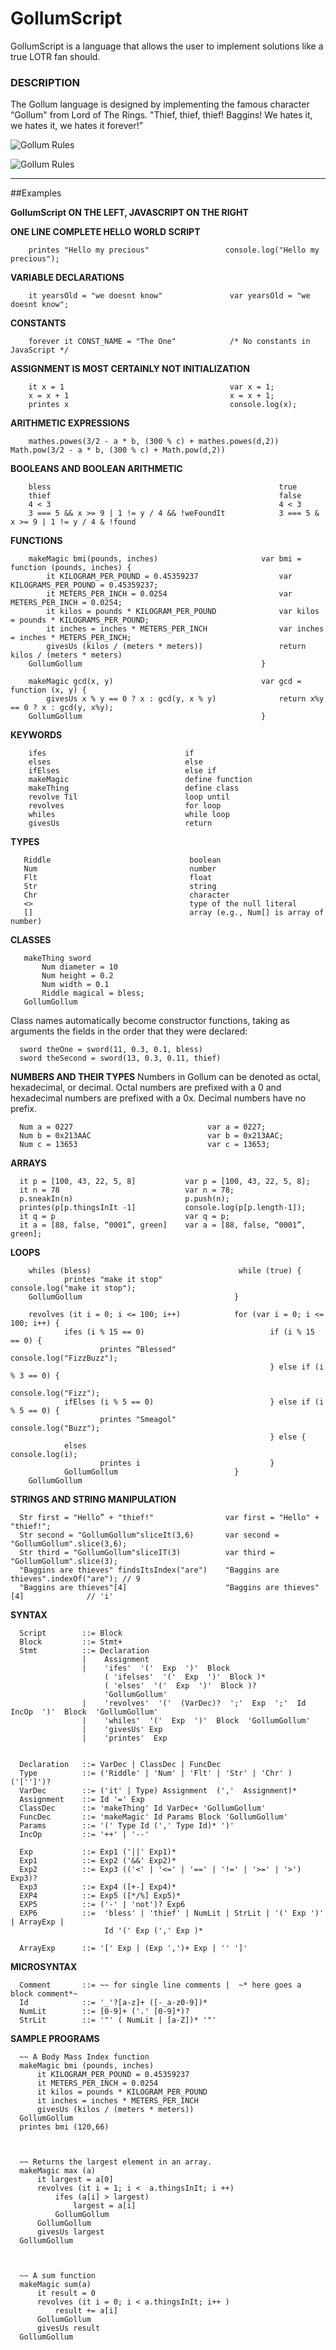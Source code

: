 ﻿# GollumScript

GollumScript is a language that allows the user to implement solutions like a true LOTR fan should.
### DESCRIPTION
The Gollum language is designed by implementing the famous character “Gollum" from Lord of The Rings.  "Thief, thief, thief! Baggins! We hates it, we hates it, we hates it forever!”  


![Gollum Rules](http://my.cs.lmu.edu/~aalzaid1/gollum/talklikegollum.png "Gollum Rules")

![Gollum Rules](http://upload.wikimedia.org/wikipedia/en/e/e0/Gollum.PNG "Gollum Rules")


--------------------------------

##Examples      

**GollumScript ON THE LEFT, JAVASCRIPT ON THE RIGHT**

**ONE LINE COMPLETE HELLO WORLD SCRIPT**

        printes "Hello my precious"                 console.log("Hello my precious");

**VARIABLE DECLARATIONS**

        it yearsOld = "we doesnt know"               var yearsOld = "we doesnt know";

**CONSTANTS**

        forever it CONST_NAME = "The One"            /* No constants in JavaScript */
    
**ASSIGNMENT IS MOST CERTAINLY NOT INITIALIZATION**

        it x = 1                                     var x = 1;
        x = x + 1                                    x = x + 1;
        printes x                                    console.log(x);
**ARITHMETIC EXPRESSIONS**

        mathes.powes(3/2 - a * b, (300 % c) + mathes.powes(d,2))   Math.pow(3/2 - a * b, (300 % c) + Math.pow(d,2))


**BOOLEANS AND BOOLEAN ARITHMETIC**

        bless                                                   true
        thief                                                   false
        4 < 3                                                   4 < 3
        3 === 5 && x >= 9 | 1 != y / 4 && !weFoundIt            3 === 5 & x >= 9 | 1 != y / 4 & !found

**FUNCTIONS**

        makeMagic bmi(pounds, inches)                       var bmi = function (pounds, inches) {
            it KILOGRAM_PER_POUND = 0.45359237                  var KILOGRAMS_PER_POUND = 0.45359237;
            it METERS_PER_INCH = 0.0254                         var METERS_PER_INCH = 0.0254;
            it kilos = pounds * KILOGRAM_PER_POUND              var kilos = pounds * KILOGRAMS_PER_POUND;
            it inches = inches * METERS_PER_INCH                var inches = inches * METERS_PER_INCH;
            givesUs (kilos / (meters * meters))                 return kilos / (meters * meters)
        GollumGollum                                        }
                                            	    
        makeMagic gcd(x, y)                                 var gcd = function (x, y) {
            givesUs x % y == 0 ? x : gcd(y, x % y)              return x%y == 0 ? x : gcd(y, x%y); 
        GollumGollum                                        }       
    
**KEYWORDS**

        ifes                               if 
        elses                              else 
        ifElses                            else if 
        makeMagic                          define function
        makeThing                          define class
        revolve Til                        loop until
        revolves                           for loop
        whiles                             while loop
        givesUs                            return

**TYPES**

       Riddle                               boolean 
       Num                                  number
       Flt                                  float
       Str                                  string 
       Chr                                  character
       <>                                   type of the null literal
       []                                   array (e.g., Num[] is array of number)
       
**CLASSES**

       makeThing sword
           Num diameter = 10 
           Num height = 0.2
           Num width = 0.1
           Riddle magical = bless;
       GollumGollum
       
Class names automatically become constructor functions, taking as arguments the fields in the order that they were declared:

      sword theOne = sword(11, 0.3, 0.1, bless)
      sword theSecond = sword(13, 0.3, 0.11, thief)
      

**NUMBERS AND THEIR TYPES**
Numbers in Gollum can be denoted as octal, hexadecimal, or decimal. Octal numbers are prefixed with a 0 and hexadecimal numbers are prefixed with a 0x. Decimal numbers have no prefix.

      Num a = 0227                              var a = 0227;
      Num b = 0x213AAC                          var b = 0x213AAC;
      Num c = 13653                             var c = 13653;
      
**ARRAYS**

      it p = [100, 43, 22, 5, 8]           var p = [100, 43, 22, 5, 8];
      it n = 78                            var n = 78;
      p.sneakIn(n)                         p.push(n);
      printes(p[p.thingsInIt -1]           console.log(p[p.length-1]);
      it q = p                             var q = p;
      it a = [88, false, “0001”, green]    var a = [88, false, “0001”, green]; 

**LOOPS**

        whiles (bless)                                 while (true) {
                printes "make it stop"                         console.log("make it stop");
        GollumGollum                                  }
        
        revolves (it i = 0; i <= 100; i++)            for (var i = 0; i <= 100; i++) {
                ifes (i % 15 == 0)  	                      if (i % 15 == 0) {
                        printes “Blessed"         		        console.log("FizzBuzz");
                                                              } else if (i % 3 == 0) {
                                                                        console.log("Fizz");
                ifElses (i % 5 == 0)                          } else if (i % 5 == 0) {
                        printes "Smeagol"                                   console.log("Buzz");
                                                              } else {
                elses                                                  console.log(i);
                        printes i                             }
                GollumGollum                          }
        GollumGollum
         
**STRINGS AND STRING MANIPULATION**

      Str first = "Hello” + "thief!"                var first = "Hello" + "thief!"; 
      Str second = "GollumGollum"sliceIt(3,6)       var second = "GollumGollum".slice(3,6);
      Str third = "GollumGollum"sliceIT(3)          var third = "GollumGollum".slice(3);
      "Baggins are thieves" findsItsIndex("are")    "Baggins are thieves".indexOf("are"); // 9  
      "Baggins are thieves"[4]                      "Baggins are thieves"[4]              // 'i'

**SYNTAX**

      Script        ::= Block
      Block         ::= Stmt+
      Stmt          ::= Declaration
                    |    Assignment
                    |    'ifes'  '('  Exp  ')'  Block
                         ( 'ifelses'  '('  Exp  ')'  Block )*  
                         ( 'elses'  '('  Exp  ')'  Block )? 
                         'GollumGollum'
                    |    'revolves'  '('  (VarDec)?  ';'  Exp  ';'  Id IncOp  ')'  Block  'GollumGollum'
                    |    'whiles'  '('  Exp  ')'  Block  'GollumGollum'
                    |    'givesUs' Exp
                    |    'printes'  Exp


      Declaration   ::= VarDec | ClassDec | FuncDec    
      Type          ::= ('Riddle' | 'Num' | 'Flt' | 'Str' | 'Chr' ) ('['']')? 
      VarDec        ::= ('it' | Type) Assignment  (','  Assignment)*
      Assignment    ::= Id '=' Exp
      ClassDec      ::= 'makeThing' Id VarDec+ 'GollumGollum'
      FuncDec       ::= 'makeMagic' Id Params Block 'GollumGollum'
      Params        ::= '(' Type Id (',' Type Id)* ')'
      IncOp         ::= '++' | '--'
      
      Exp           ::= Exp1 ('||' Exp1)*
      Exp1          ::= Exp2 ('&&' Exp2)*
      Exp2          ::= Exp3 (('<' | '<=' | '==' | '!=' | '>=' | '>') Exp3)?
      Exp3          ::= Exp4 ([+-] Exp4)*
      EXP4          ::= Exp5 ([*/%] Exp5)*
      EXP5          ::= ('-' | 'not')? Exp6
      EXP6          ::=  'bless' | 'thief' | NumLit | StrLit | '(' Exp ')' | ArrayExp |
                         Id '(' Exp (',' Exp )* 
      
      ArrayExp      ::= '[' Exp | (Exp ',')+ Exp | '' ']'

      
      
**MICROSYNTAX**

      Comment		::= ~~ for single line comments |  ~* here goes a block comment*~
      Id     		::= '_'?[a-z]+ ([-_a-z0-9])*
      NumLit 		::= [0-9]+ ('.' [0-9]*)?
      StrLit 		::= '"' ( NumLit | [a-Z])* '"'

**SAMPLE PROGRAMS**

      ~~ A Body Mass Index function
      makeMagic bmi (pounds, inches) 
          it KILOGRAM_PER_POUND = 0.45359237
          it METERS_PER_INCH = 0.0254
          it kilos = pounds * KILOGRAM_PER_POUND
          it inches = inches * METERS_PER_INCH
          givesUs (kilos / (meters * meters))
      GollumGollum
      printes bmi (120,66)
      
      
      
      ~~ Returns the largest element in an array.
      makeMagic max (a) 
          it largest = a[0]
          revolves (it i = 1; i <  a.thingsInIt; i ++) 
              ifes (a[i] > largest) 
                  largest = a[i]
              GollumGollum
          GollumGollum
          givesUs largest
      GollumGollum
      
      
      
      ~~ A sum function
      makeMagic sum(a) 
          it result = 0
          revolves (it i = 0; i < a.thingsInIt; i++ ) 
              result += a[i]
          GollumGollum
          givesUs result
      GollumGollum
